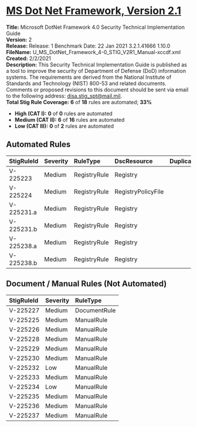 # [MS Dot Net Framework, Version 2.1](https://github.com/Microsoft/PowerStig/wiki/DotNetFramework-4-2.1)

**Title:** Microsoft DotNet Framework 4.0 Security Technical Implementation Guide  
**Version:** 2  
**Release:** Release: 1 Benchmark Date: 22 Jan 2021 3.2.1.41666 1.10.0  
**FileName:** U_MS_DotNet_Framework_4-0_STIG_V2R1_Manual-xccdf.xml  
**Created:** 2/2/2021  
**Description:** This Security Technical Implementation Guide is published as a tool to improve the security of Department of Defense (DoD) information systems. The requirements are derived from the National Institute of Standards and Technology (NIST) 800-53 and related documents. Comments or proposed revisions to this document should be sent via email to the following address: disa.stig_spt@mail.mil.  
**Total Stig Rule Coverage:** **6** of **18** rules are automated; **33%**

* **High (CAT I):** **0** of **0** rules are automated
* **Medium (CAT II):** **6** of **16** rules are automated
* **Low (CAT III):** **0** of **2** rules are automated

## Automated Rules

| StigRuleId | Severity | RuleType | DscResource | DuplicateOf |
| :---- | :---- | :---- | :---- | :---- |
| V-225223 | Medium | RegistryRule | Registry |  |
| V-225224 | Medium | RegistryRule | RegistryPolicyFile |  |
| V-225231.a | Medium | RegistryRule | Registry |  |
| V-225231.b | Medium | RegistryRule | Registry |  |
| V-225238.a | Medium | RegistryRule | Registry |  |
| V-225238.b | Medium | RegistryRule | Registry |  |

## Document / Manual Rules (Not Automated)

| StigRuleId | Severity | RuleType |
| :---- | :---- | :---- |
| V-225227 | Medium | DocumentRule |
| V-225225 | Medium | ManualRule |
| V-225226 | Medium | ManualRule |
| V-225228 | Medium | ManualRule |
| V-225229 | Medium | ManualRule |
| V-225230 | Medium | ManualRule |
| V-225232 | Low | ManualRule |
| V-225233 | Medium | ManualRule |
| V-225234 | Low | ManualRule |
| V-225235 | Medium | ManualRule |
| V-225236 | Medium | ManualRule |
| V-225237 | Medium | ManualRule |
